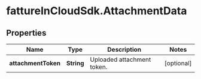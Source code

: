 # fattureInCloudSdk.AttachmentData

## Properties

Name | Type | Description | Notes
------------ | ------------- | ------------- | -------------
**attachmentToken** | **String** | Uploaded attachment token. | [optional] 


